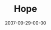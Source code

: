---
layout: message
category: message
series: "Love Sex"
title: "Hope"
date: 2007-09-29-00-00
message_id: 467
audio: "http://s3.amazonaws.com/crossroads-media/messages/audio/Love_Sex_04_Hope_9_30_07_Brian_Tome.mp3"
audio-duration: "50:19"
explicit: false
---